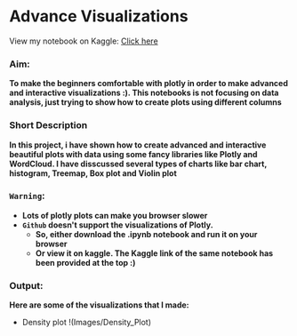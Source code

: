 # Advance Visualizations

View my notebook on Kaggle: [Click here](https://www.kaggle.com/gauravkumar008/advanced-visualizations)<br>

### Aim:
**To make the beginners comfortable with plotly in order to make advanced and interactive visualizations :). This notebooks is not focusing on data analysis, just trying to show how to create plots using different columns**

### Short Description
**In this project, i have shown how to create advanced and interactive beautiful plots with data using some fancy libraries like Plotly and WordCloud. I have disscussed several types of charts like bar chart, histogram, Treemap, Box plot and Violin plot**

### ```Warning```:
 - **Lots of plotly plots can make you browser slower**
 - **```Github``` doesn't support the visualizations of Plotly.**
   - **So, either download the .ipynb notebook and run it on your browser**
   - **Or view it on kaggle. The Kaggle link of the same notebook has been provided at the top :)**

### Output:
**Here are some of the visualizations that I made:**

 - Density plot
 !(Images/Density_Plot)
